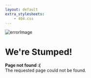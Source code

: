 ```yaml
---
layout: default
extra_stylesheets: 
    - 404.css
---
```

<script>
    let url = location.href;
    if (url.substr(url.length - 1) === '/') {
        window.location = url.substr(0, url.length - 1);
    }
</script> 
<div class="errorPage">
  <div class="errorImage">
    <img src="{{ site.baseurl }}/assets/images/errorStump.png" alt="errorImage">
  </div>
  <div class="errorText">
    <div class="errorTitle"><h1>We're Stumped!</h1></div>
    <p><strong>Page not found :(</strong><br>The requested page could not be found.</p>
  </div>
</div>